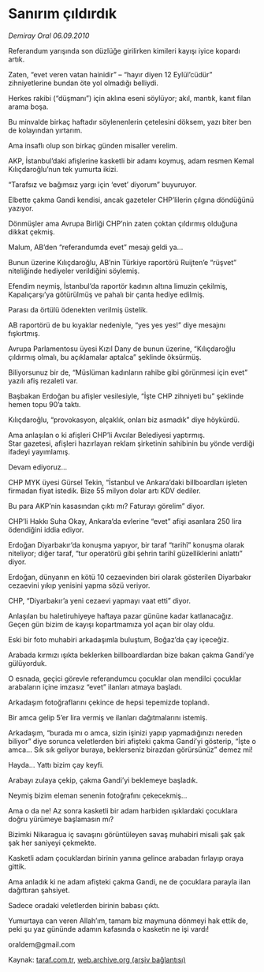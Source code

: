 # Sanırım çıldırdık

*Demiray Oral 06.09.2010*

<div class="yazi"><p>Referandum yarışında son düzlüğe girilirken kimileri kayışı iyice kopardı artık.</p>
<p>Zaten, “evet veren vatan hainidir” – “hayır diyen 12 Eylül’cüdür” zihniyetlerine bundan öte yol olmadığı belliydi.</p>
<p>Herkes rakibi (“düşmanı”) için aklına eseni söylüyor; akıl, mantık, kanıt filan arama boşa.</p>
<p>Bu minvalde birkaç haftadır söylenenlerin çetelesini döksem, yazı biter ben de kolayından yırtarım.</p>
<p>Ama insaflı olup son birkaç günden misaller verelim.</p>
<p>AKP, İstanbul’daki afişlerine kasketli bir adamı koymuş, adam resmen Kemal Kılıçdaroğlu’nun tek yumurta ikizi.</p>
<p>“Tarafsız ve bağımsız yargı için ‘evet’ diyorum” buyuruyor.</p>
<p>Elbette çakma Gandi kendisi, ancak gazeteler CHP’lilerin çılgına döndüğünü yazıyor.</p>
<p>Dönmüşler ama Avrupa Birliği CHP’nin zaten çoktan çıldırmış olduğuna dikkat çekmiş.</p>
<p>Malum, AB’den “referandumda evet” mesajı geldi ya...</p>
<p>Bunun üzerine Kılıçdaroğlu, AB’nin Türkiye raportörü Ruijten’e “rüşvet” niteliğinde hediyeler verildiğini söylemiş.</p>
<p>Efendim neymiş, İstanbul’da raportör kadının altına limuzin çekilmiş, <br/>Kapalıçarşı’ya götürülmüş ve pahalı bir çanta hediye edilmiş.</p>
<p>Parası da örtülü ödenekten verilmiş üstelik.</p>
<p>AB raportörü de bu kıyaklar nedeniyle, “yes yes yes!” diye mesajını fışkırtmış.</p>
<p>Avrupa Parlamentosu üyesi Kızıl Dany de bunun üzerine, “Kılıçdaroğlu çıldırmış olmalı, bu açıklamalar aptalca” şeklinde öksürmüş.</p>
<p>Biliyorsunuz bir de, “Müslüman kadınların rahibe gibi görünmesi için evet” yazılı afiş rezaleti var.</p>
<p>Başbakan Erdoğan bu afişler vesilesiyle, “İşte CHP zihniyeti bu” şeklinde hemen topu 90’a taktı.</p>
<p>Kılıçdaroğlu, “provokasyon, alçaklık, onları biz asmadık” diye höykürdü.</p>
<p>Ama anlaşılan o ki afişleri CHP’li Avcılar Belediyesi yaptırmış.<br/>Star gazetesi, afişleri hazırlayan reklam şirketinin sahibinin bu yönde verdiği ifadeyi yayımlamış.</p>
<p>Devam ediyoruz...</p>
<p>CHP MYK üyesi Gürsel Tekin, “İstanbul ve Ankara’daki billboardları işleten firmadan fiyat istedik. Bize 55 milyon dolar artı KDV dediler. </p>
<p>Bu para AKP’nin kasasından çıktı mı? Faturayı görelim” diyor.</p>
<p>CHP’li Hakkı Suha Okay, Ankara’da evlerine “evet” afişi asanlara 250 lira ödendiğini iddia ediyor.</p>
<p>Erdoğan Diyarbakır’da konuşma yapıyor, bir taraf “tarihî” konuşma olarak niteliyor; diğer taraf, “tur operatörü gibi şehrin tarihî güzelliklerini anlattı” diyor.</p>
<p>Erdoğan, dünyanın en kötü 10 cezaevinden biri olarak gösterilen Diyarbakır cezaevini yıkıp yenisini yapma sözü veriyor.</p>
<p>CHP, “Diyarbakır’a yeni cezaevi yapmayı vaat etti” diyor.</p>
<p>Anlaşılan bu haletiruhiyeye haftaya pazar gününe kadar katlanacağız.<br/>Geçen gün bizim de kayışı kopartmamıza yol açan bir olay oldu.</p>
<p>Eski bir foto muhabiri arkadaşımla buluştum, Boğaz’da çay içeceğiz.</p>
<p>Arabada kırmızı ışıkta beklerken billboardlardan bize bakan çakma Gandi’ye gülüyorduk.</p>
<p>O esnada, geçici görevle referandumcu çocuklar olan mendilci çocuklar arabaların içine imzasız “evet” ilanları atmaya başladı.</p>
<p>Arkadaşım fotoğraflarını çekince de hepsi tepemizde toplandı.</p>
<p>Bir amca gelip 5’er lira vermiş ve ilanları dağıtmalarını istemiş.</p>
<p>Arkadaşım, “burada mı o amca, sizin işinizi yapıp yapmadığınızı nereden biliyor” diye sorunca veletlerden biri afişteki çakma Gandi’yi gösterip, “İşte o amca... Sık sık geliyor buraya, beklerseniz birazdan görürsünüz” demez mi!</p>
<p>Hayda... Yattı bizim çay keyfi.</p>
<p>Arabayı zulaya çekip, çakma Gandi’yi beklemeye başladık.</p>
<p>Neymiş bizim eleman senenin fotoğrafını çekecekmiş...</p>
<p>Ama o da ne! Az sonra kasketli bir adam harbiden ışıklardaki çocuklara doğru yürümeye başlamasın mı?</p>
<p>Bizimki Nikaragua iç savaşını görüntüleyen savaş muhabiri misali şak şak şak her saniyeyi çekmekte.</p>
<p>Kasketli adam çocuklardan birinin yanına gelince arabadan fırlayıp oraya gittik.</p>
<p>Ama anladık ki ne adam afişteki çakma Gandi, ne de çocuklara parayla ilan dağıttıran şahsiyet.</p>
<p>Sadece oradaki veletlerden birinin babası çıktı.</p>
<p>Yumurtaya can veren Allah’ım, tamam biz maymuna dönmeyi hak ettik de, peki şu yaz gününde adamın kafasında o kasketin ne işi vardı! </p>
<p>oraldem@gmail.com<br/></p></div>

Kaynak: [taraf.com.tr](http://www.taraf.com.tr:80/demiray-oral/makale-sanirim-cildirdik.htm), [web.archive.org (arşiv bağlantısı)](http://web.archive.org/web/20100907171527/http://www.taraf.com.tr:80/demiray-oral/makale-sanirim-cildirdik.htm)
